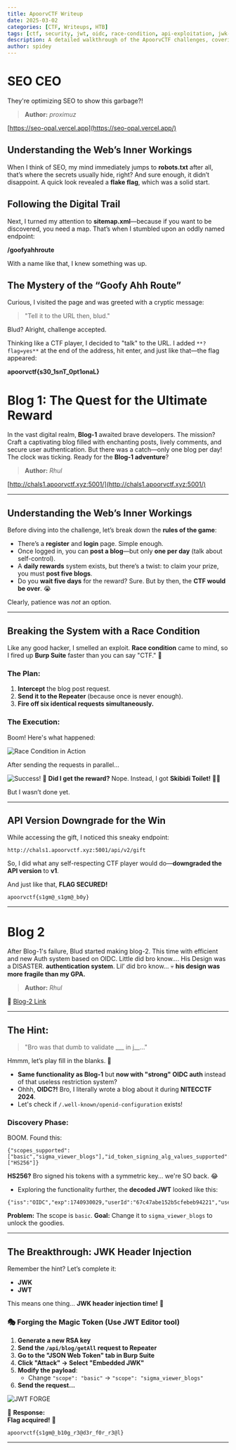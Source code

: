 ```yaml
---
title: ApoorvCTF Writeup  
date: 2025-03-02  
categories: [CTF, Writeups, HTB]  
tags: [ctf, security, jwt, oidc, race-condition, api-exploitation, jwk-injection]  
description: A detailed walkthrough of the ApoorvCTF challenges, covering SEO flaws, OIDC misconfigurations, JWT manipulation, and API exploits.  
author: spidey  
---
```


# SEO CEO

They're optimizing SEO to show this garbage?!

> **Author:** _proximuz_

[https://seo-opal.vercel.app](https://seo-opal.vercel.app/)

## Understanding the Web’s Inner Workings

When I think of SEO, my mind immediately jumps to **robots.txt** after all, that’s where the secrets usually hide, right? And sure enough, it didn’t disappoint. A quick look revealed a **flake flag**, which was a solid start.

## Following the Digital Trail

Next, I turned my attention to **sitemap.xml**—because if you want to be discovered, you need a map. That’s when I stumbled upon an oddly named endpoint:

 **/goofyahhroute**

With a name like that, I knew something was up.

## The Mystery of the “Goofy Ahh Route”

Curious, I visited the page and was greeted with a cryptic message:

> "Tell it to the URL then, blud."

Blud? Alright, challenge accepted.

Thinking like a CTF player, I decided to "talk" to the URL. I added `**?flag=yes**` at the end of the address, hit enter, and just like that—the flag appeared:

 **apoorvctf{s30_1snT_0pt1onaL}**


# Blog 1: The Quest for the Ultimate Reward

In the vast digital realm, **Blog-1** awaited brave developers. The mission? Craft a captivating blog filled with enchanting posts, lively comments, and secure user authentication. But there was a catch—only one blog per day! The clock was ticking. Ready for the **Blog-1 adventure**?

> **Author:** _Rhul_

[http://chals1.apoorvctf.xyz:5001/](http://chals1.apoorvctf.xyz:5001/)

---

## **Understanding the Web’s Inner Workings**

Before diving into the challenge, let’s break down the **rules of the game**:

- There’s a **register** and **login** page. Simple enough.
- Once logged in, you can **post a blog**—but only **one per day** (talk about self-control).
- A **daily rewards** system exists, but there’s a twist: to claim your prize, you must **post five blogs**.
- Do you **wait five days** for the reward? Sure. But by then, the **CTF would be over**. 😭

Clearly, patience was _not_ an option.

---

## **Breaking the System with a Race Condition**

Like any good hacker, I smelled an exploit. **Race condition** came to mind, so I fired up **Burp Suite** faster than you can say "CTF." 🚀

### **The Plan:**

1. **Intercept** the blog post request.
2. **Send it to the Repeater** (because once is never enough).
3. **Fire off six identical requests simultaneously.**

### **The Execution:**

Boom! Here's what happened:

![Race Condition in Action](Pasted%20image%2020250302195457.png)

After sending the requests in parallel…

![Success!](Pasted%20image%2020250302204632.png)
🎉 **Did I get the reward?** Nope. Instead, I got **Skibidi Toilet!** 🚽🤣

But I wasn’t done yet.

---

## **API Version Downgrade for the Win**

While accessing the gift, I noticed this sneaky endpoint:

`http://chals1.apoorvctf.xyz:5001/api/v2/gift`

So, I did what any self-respecting CTF player would do—**downgraded the API version** to **v1**.

And just like that,  **FLAG SECURED!** 

 `apoorvctf{s1gm@_s1gm@_b0y}`

---



# Blog 2

After Blog-1's failure, Blud started making blog-2. This time with efficient and new Auth system based on OIDC. Little did bro know.... His Design was a DISASTER.
**authentication system**. Lil’ did bro know… 💀 **his design was more fragile than my GPA.**

> **Author:** _Rhul_

🔗 [Blog-2 Link](https://blog-2-omega.vercel.app/)

---

##  The Hint:

> "Bro was that dumb to validate ___ in j__..."

Hmmm, let’s play fill in the blanks. 🤔

- **Same functionality as Blog-1** but **now with "strong" OIDC auth** instead of that useless restriction system? 
- Ohhh, **OIDC?!** Bro, I literally wrote a blog about it during **NITECCTF 2024**.
- Let's check if `/.well-known/openid-configuration` exists! 

### Discovery Phase:

BOOM. Found this:



```
{"scopes_supported":["basic","sigma_viewer_blogs"],"id_token_signing_alg_values_supported":["HS256"]}
```

**HS256?** Bro signed his tokens with a symmetric key... we're SO back. 😂

- Exploring the functionality further, the **decoded JWT** looked like this:

```
{"iss":"OIDC","exp":1740930029,"userId":"67c47abe152b5cfebeb94221","username":"spidey@spidey.com","scope":"basic","iat":1740929729}
```



**Problem:** The scope is `basic`. 
**Goal:** Change it to `sigma_viewer_blogs` to unlock the goodies. 

---

##  The Breakthrough: JWK Header Injection

Remember the hint? Let’s complete it:

-  **JWK**  
-  **JWT**

This means one thing... **JWK header injection time!** 🎯

### **🎭 Forging the Magic Token** (Use JWT Editor tool)

1. **Generate a new RSA key** 
2. **Send the `/api/blog/getAll` request to Repeater**
3. **Go to the "JSON Web Token" tab in Burp Suite**
4. **Click "Attack" → Select "Embedded JWK"**
5. **Modify the payload**:
    - Change `"scope": "basic"` → `"scope": "sigma_viewer_blogs"`
6. **Send the request...** 

![JWT FORGE](Pasted%20image%2020250302211354.png)

👀 **Response:**  
**Flag acquired!** 🎉

`apoorvctf{s1gm@_b10g_r3@d3r_f0r_r3@l}`



---
